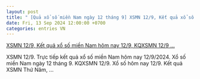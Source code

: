 ```yaml
---
layout: post
title: " [Quả xổ số miền Nam ngày 12 tháng 9] XSMN 12/9, Kết quả xổ số miền Nam hôm nay 12/9, KQXSMN 12/9 ..."
date: Fri, 13 Sep 2024 12:00:00 +0700
categories: entries VN
---
```

[XSMN 12/9, Kết quả xổ số miền Nam hôm nay 12/9, KQXSMN 12/9 ...](https://congthuong.vn/xsmn-129-ket-qua-xo-so-mien-nam-hom-nay-1292024-xo-so-mien-nam-ngay-12-thang-9truc-tiep-xsmn-129-345290.html)

XSMN 12/9. Trực tiếp kết quả xổ số miền Nam hôm nay 12/9/2024. Xổ số miền Nam ngày 12 tháng 9. KQXSMN 12/9. Xổ số hôm nay 12/9. Kết quả XSMN Thứ Năm, ...

